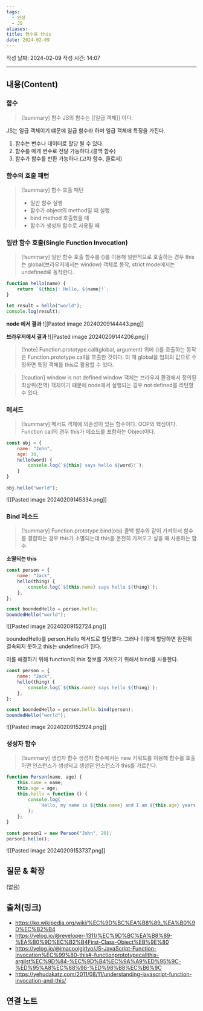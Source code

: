```yaml
---
tags:
  - 완성
  - JS
aliases: 
title: 함수와 this
date: 2024-02-09
---
```

작성 날짜: 2024-02-09
작성 시간: 14:07


----
## 내용(Content)
### 함수

>[!summary] 함수
>JS의 함수는 [[일급 객체]] 이다.

JS는 일급 객체이기 떄문에 일급 함수라 하며 일급 객체에 특징을 가진다.

1. 함수는 변수나 데이터로 할당 될 수 있다.
2. 함수를 매개 변수로 전달 가능하다.(콜백 함수)
3. 함수가 함수를 반환 가능하다.(고차 함수, 클로저)
### 함수의 호출 패턴
>[!summary] 함수 호출 패턴
>- 일반 함수 실행
>- 함수가 object의 method일 때 실행
>- bind method 호출했을 때
>- 함수가 생성자 함수로 사용될 때


### 일반 함수 호출(Single Function Invocation)
>[!summary] 일반 함수 호출
>함수를 ()를 이용해 일반적으로 호출하는 경우 this는 global(브라우저에서는 window) 객체로 동작, strict mode에서는 undefined로 동작한다.

```js
function hello(name) {
    return `${this}: Hello, ${name}!`;
}

let result = hello("world");
console.log(result);
```

**node 에서 결과**
![[Pasted image 20240209144443.png]]

**브라우저에서 결과**
![[Pasted image 20240209144206.png]]


>[!note] Function.prototype.call(global, argument)
>위에 ()를 호출하는 동작은 Function.prototype.call을 호출한 것이다. 이 때 global을 임의의 값으로 수정하면 특정 객체를 this로 활용할 수 있다.

>[!caution] window is not defined
>window 객체는 브라우저 환경에서 정의된 최상위(전역) 객체이기 떄문에 node에서 실행되는 경우 not defined를 리턴할 수 있다.
### 메서드
>[!summary] 메서드
>객체에 의존성이 있는 함수이다. OOP의 핵심이다. Function call의 경우 this가 메소드를 포함하는 Object이다.

```js
const obj = {
    name: "John",
    age: 30,
    hello(word) {
        console.log(`${this} says hello ${word}!`);
    }
}
  
obj.hello("world");
```

![[Pasted image 20240209145334.png]]


### Bind 메소드
>[!summary] Function.prototype.bind(obj)
>콜백 함수와 같이 가져와서 함수를 결합하는 경우 this가 소멸되는데 this를 온전히 가져오고 싶을 때 사용하는 함수

**소멸되는 this**
```js
const person = {
    name: "Jack",
    hello(thing) {
        console.log(`${this.name} says hello ${thing}`);
    },
};

const boundedHello = person.hello;
boundedHello("world");
```
![[Pasted image 20240209152724.png]]

boundedHello를 person.Hello 메서드로 할당했다. 그러나 이렇게 할당하면 완전히 결속되지 못하고 this는 undefined가 된다.

이를 해결하기 위해 function의 this 정보를 가져오기 위해서  bind를 사용한다.

```js
const person = {
    name: "Jack",
    hello(thing) {
        console.log(`${this.name} says hello ${thing}`);
    },
};

const boundedHello = person.hello.bind(person);
boundedHello("world");
```

![[Pasted image 20240209152924.png]]

### 생성자 함수
>[!summary] 생성자 함수
>생성자 함수에서는 new 키워드를 이용해 함수를 호출하면 인스턴스가 생성되고 생성된 인스턴스가 this를 가르킨다.

```js
function Person(name, age) {
    this.name = name;
    this.age = age;
    this.hello = function () {
        console.log(
            `Hello, my name is ${this.name} and I am ${this.age} years old.`
        );
    };
}
  
const person1 = new Person("John", 20);
person1.hello();
```

![[Pasted image 20240209153737.png]]
## 질문 & 확장

(없음)

## 출처(링크)
- https://ko.wikipedia.org/wiki/%EC%9D%BC%EA%B8%89_%EA%B0%9D%EC%B2%B4
- https://velog.io/@reveloper-1311/%EC%9D%BC%EA%B8%89-%EA%B0%9D%EC%B2%B4First-Class-Object%EB%9E%80
- https://velog.io/@imacoolgirlyo/JS-JavaScript-Function-Invocation%EC%99%80-this#-functionprototypecallthis-arglist%EC%9D%84-%EC%9D%B4%EC%9A%A9%ED%95%9C-%ED%95%A8%EC%88%98-%ED%98%B8%EC%B6%9C
- https://yehudakatz.com/2011/08/11/understanding-javascript-function-invocation-and-this/
## 연결 노트










